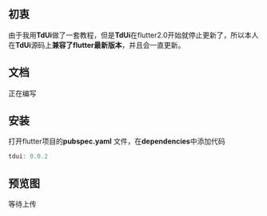 ## 初衷

由于我用**TdUi**做了一套教程，但是**TdUi**在flutter2.0开始就停止更新了，所以本人在**TdUi**源码上**兼容了flutter最新版本**，并且会一直更新。

## 文档

正在编写

## 安装

打开flutter项目的**pubspec.yaml** 文件，在**dependencies**中添加代码

```dart
tdui: 0.0.2
```

## 预览图

等待上传

